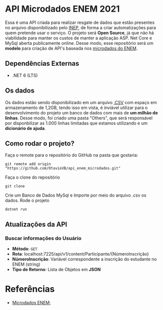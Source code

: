 ﻿# API Microdados ENEM 2021
Essa é uma API criada para realizar resgate de dados que estão presentes no arquivo disponibilizado pelo [INEP](https://www.gov.br/inep/pt-br), de forma a criar automatizações para quem pretende usar o serviço. O projeto será **Open Source**, já que não há viabilidade para manter os custos de manter a aplicação ASP. Net Core e MySql aberta publicamente online. Desse modo, esse repositório será um **modelo** para criação de API's baseada nos [microdados do ENEM](https://www.gov.br/inep/pt-br/acesso-a-informacao/dados-abertos/microdados/enem).

## Dependências Externas
- .NET 6 (LTS)

## Os dados
Os dados estão sendo disponibilizado em um arquivo [.CSV](https://pt.wikipedia.org/wiki/Comma-separated_values) com espaço em armazenamento de 1,2GB, tendo isso em vista, é inviável utilizar para o desenvolvimento do projeto um banco de dados com mais de **um milhão de linhas**. Desse modo, foi criado uma pasta "Others", que será responsável por disponbilizar as 1.000 linhas limitadas que estamos utilizando e um **dicionário de ajuda**.

## Como rodar o projeto?

Faça o remote para o repositório do GitHub na pasta que gostaria:
```
git remote add origin "https://github.com/OtavioVB/api_enem_microdados.git"
```

Faça o clone do repositório
```
git clone
```

Crie um Banco de Dados MySql e Importe por meio do arquivo .csv os dados.
Rode o projeto
```
dotnet run
```

## Atualizações da API

### Buscar informações do Usuário
- **Método**: `GET`
- **Rota**: localhost:7225/api/v1/content/Participante/{NúmeroInscrição}
- **NúmeroInscrição**: Variável correspondente a inscrição do estudante no ENEM (string)
- **Tipo de Retorno**: Lista de Objetos em **JSON**

# Referências
- [Microdados ENEM](https://www.gov.br/inep/pt-br/acesso-a-informacao/dados-abertos/microdados/enem);